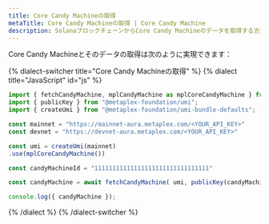 ```yaml
---
title: Core Candy Machineの取得
metaTitle: Core Candy Machineの取得 | Core Candy Machine
description: SolanaブロックチェーンからCore Candy Machineのデータを取得する方法。
---
```


Core Candy Machineとそのデータの取得は次のように実現できます：

{% dialect-switcher title="Core Candy Machineの取得" %}
{% dialect title="JavaScript" id="js" %}

```ts
import { fetchCandyMachine, mplCandyMachine as mplCoreCandyMachine } from "@metaplex-foundation/mpl-core-candy-machine";
import { publicKey } from "@metaplex-foundation/umi";
import { createUmi } from "@metaplex-foundation/umi-bundle-defaults";

const mainnet = "https://mainnet-aura.metaplex.com/<YOUR_API_KEY>"
const devnet = "https://devnet-aura.metaplex.com/<YOUR_API_KEY>"

const umi = createUmi(mainnet)
.use(mplCoreCandyMachine())

const candyMachineId = "11111111111111111111111111111111"

const candyMachine = await fetchCandyMachine( umi, publicKey(candyMachineId));

console.log({ candyMachine });
```

{% /dialect %}
{% /dialect-switcher %}